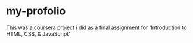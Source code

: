 # my-profolio
This was a coursera project i did as a final assignment for 'Introduction to HTML, CSS, & JavaScript'
